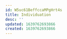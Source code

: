 ```yaml
---
id: W5uc61BeffccaMPgHrt4s
title: Individuation
desc: ''
updated: 1639762693866
created: 1639762693866
---
```


